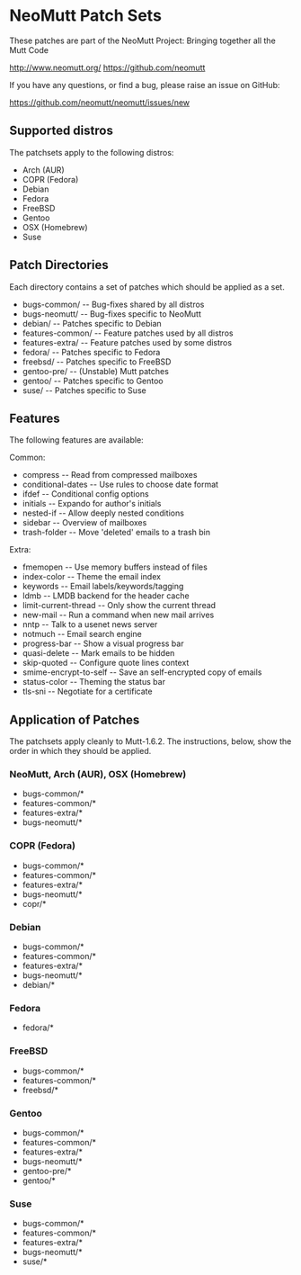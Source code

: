 # NeoMutt Patch Sets

These patches are part of the NeoMutt Project: Bringing together all the Mutt Code

http://www.neomutt.org/
https://github.com/neomutt

If you have any questions, or find a bug, please raise an issue on GitHub:

https://github.com/neomutt/neomutt/issues/new

## Supported distros

The patchsets apply to the following distros:

- Arch (AUR)
- COPR (Fedora)
- Debian
- Fedora
- FreeBSD
- Gentoo
- OSX (Homebrew)
- Suse

## Patch Directories

Each directory contains a set of patches which should be applied as a set.

- bugs-common/     -- Bug-fixes shared by all distros
- bugs-neomutt/    -- Bug-fixes specific to NeoMutt
- debian/          -- Patches specific to Debian
- features-common/ -- Feature patches used by all distros
- features-extra/  -- Feature patches used by some distros
- fedora/          -- Patches specific to Fedora
- freebsd/         -- Patches specific to FreeBSD
- gentoo-pre/      -- (Unstable) Mutt patches
- gentoo/          -- Patches specific to Gentoo
- suse/            -- Patches specific to Suse

## Features

The following features are available:

Common:
- compress              -- Read from compressed mailboxes
- conditional-dates     -- Use rules to choose date format
- ifdef                 -- Conditional config options
- initials              -- Expando for author's initials
- nested-if             -- Allow deeply nested conditions
- sidebar               -- Overview of mailboxes
- trash-folder          -- Move 'deleted' emails to a trash bin

Extra:
- fmemopen              -- Use memory buffers instead of files
- index-color           -- Theme the email index
- keywords              -- Email labels/keywords/tagging
- ldmb                  -- LMDB backend for the header cache
- limit-current-thread  -- Only show the current thread
- new-mail              -- Run a command when new mail arrives
- nntp                  -- Talk to a usenet news server
- notmuch               -- Email search engine
- progress-bar          -- Show a visual progress bar
- quasi-delete          -- Mark emails to be hidden
- skip-quoted           -- Configure quote lines context
- smime-encrypt-to-self -- Save an self-encrypted copy of emails
- status-color          -- Theming the status bar
- tls-sni               -- Negotiate for a certificate

## Application of Patches

The patchsets apply cleanly to Mutt-1.6.2.
The instructions, below, show the order in which they should be applied.

### NeoMutt, Arch (AUR), OSX (Homebrew)

- bugs-common/*
- features-common/*
- features-extra/*
- bugs-neomutt/*

### COPR (Fedora)

- bugs-common/*
- features-common/*
- features-extra/*
- bugs-neomutt/*
- copr/*

### Debian

- bugs-common/*
- features-common/*
- features-extra/*
- bugs-neomutt/*
- debian/*

### Fedora

- fedora/*

### FreeBSD

- bugs-common/*
- features-common/*
- freebsd/*

### Gentoo

- bugs-common/*
- features-common/*
- features-extra/*
- bugs-neomutt/*
- gentoo-pre/*
- gentoo/*

### Suse

- bugs-common/*
- features-common/*
- features-extra/*
- bugs-neomutt/*
- suse/*

